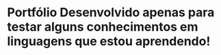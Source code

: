 # Portfólio Desenvolvido apenas para testar alguns conhecimentos em linguagens que estou aprendendo!

